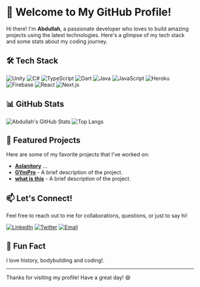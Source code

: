 # 🚀 Welcome to My GitHub Profile!

Hi there! I'm **Abdullah**, a passionate developer who loves to build amazing projects using the latest technologies. Here's a glimpse of my tech stack and some stats about my coding journey.

## 🛠️ Tech Stack

![Unity](https://img.shields.io/badge/Unity-100000?style=for-the-badge&logo=unity&logoColor=white)
![C#](https://img.shields.io/badge/C%23-239120?style=for-the-badge&logo=c-sharp&logoColor=white)
![TypeScript](https://img.shields.io/badge/TypeScript-007ACC?style=for-the-badge&logo=typescript&logoColor=white)
![Dart](https://img.shields.io/badge/Dart-0175C2?style=for-the-badge&logo=dart&logoColor=white)
![Java](https://img.shields.io/badge/Java-ED8B00?style=for-the-badge&logo=java&logoColor=white)
![JavaScript](https://img.shields.io/badge/JavaScript-F7DF1E?style=for-the-badge&logo=javascript&logoColor=black)
![Heroku](https://img.shields.io/badge/Heroku-430098?style=for-the-badge&logo=heroku&logoColor=white)
![Firebase](https://img.shields.io/badge/Firebase-FFCA28?style=for-the-badge&logo=firebase&logoColor=black)
![React](https://img.shields.io/badge/React-61DAFB?style=for-the-badge&logo=react&logoColor=black)
![Next.js](https://img.shields.io/badge/Next.js-000000?style=for-the-badge&logo=next.js&logoColor=white)

## 📊 GitHub Stats

![Abdullah's GitHub Stats](https://github-readme-stats.vercel.app/api?username=aslaan19&show_icons=true&theme=radical)
![Top Langs](https://github-readme-stats.vercel.app/api/top-langs/?username=aslaan19&layout=compact&theme=radical)

## 🌟 Featured Projects

Here are some of my favorite projects that I've worked on:

- **[Aslanitory](https://github.com/aslaan19/project1)** ...
- **[GYmPro](https://github.com/aslaan19/project2)** - A brief description of the project.
- **[what is this](https://github.com/aslaan19/project3)** - A brief description of the project.

## 📫 Let's Connect!

Feel free to reach out to me for collaborations, questions, or just to say hi!

[![LinkedIn](https://img.shields.io/badge/LinkedIn-0077B5?style=for-the-badge&logo=linkedin&logoColor=white)](https://www.linkedin.com/in/yourprofile/)
[![Twitter](https://img.shields.io/badge/Twitter-1DA1F2?style=for-the-badge&logo=twitter&logoColor=white)](https://twitter.com/yourhandle)
[![Email](https://img.shields.io/badge/Email-D14836?style=for-the-badge&logo=gmail&logoColor=white)](mailto:youremail@example.com)

## 🎨 Fun Fact

I love history, bodybuilding and coding!.

---

Thanks for visiting my profile! Have a great day! 😄
